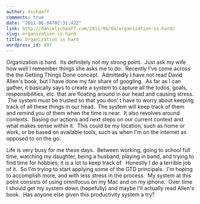 ```yaml
---
author: dschaaff
comments: true
date: "2011-06-04T02:31:42Z"
link: http://danielschaaff.com/2011/06/04/organization-is-hard/
slug: organization-is-hard
title: Organization is hard
wordpress_id: 497
---
```


Organization is hard.  Its definitely not my strong point.  Just ask my wife
how well I remember things she asks me to do.  Recently I've come across the
the Getting Things Done concept.  Admittedly I have not read David Allen's
book, but I have done my fair share of googling.  As far as I can gather, it
basically says to create a system to capture all the todos, goals,
responsibilities, etc. that are floating around in our head and causing
stress.  The system must be trusted so that you don' t have to worry about
keeping track of all these things in our head.  The system will keep track of
them and remind you of them when the time is near.  It also revolves around
contexts.  Basing our actions and next steps on our current context and what
makes sense within it.  This could be my location, such as home or work, or be
based on available tools, such as when I'm on the internet as opposed to on
the go.

Life is very busy for me these days.  Between working, going to school full
time, watching my daughter, being a husband, playing in band, and trying to find
time for hobbies; it is a lot to keep track of.  Honestly I do a terrible job of
it.  So I'm trying to start applying some of the GTD principals.  I'm hoping to
accomplish more, and with less stress in the process.  My system at this point
consists of using omnifocus on my Mac and on my iphone.  Over time I should get
my system down (hopefully) and maybe I'll actually read Allen's book.  Has
anyone else given this productivity system a try?
